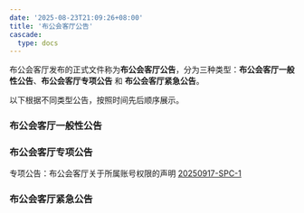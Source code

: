 ```yaml
---
date: '2025-08-23T21:09:26+08:00'
title: '布公会客厅公告'
cascade:
  type: docs
---
```


布公会客厅发布的正式文件称为**布公会客厅公告**，分为三种类型：**布公会客厅一般性公告**、**布公会客厅专项公告** 和 **布公会客厅紧急公告**。

以下根据不同类型公告，按照时间先后顺序展示。

### 布公会客厅一般性公告

### 布公会客厅专项公告

专项公告：布公会客厅关于所属账号权限的声明 [20250917-SPC-1](./spc/20250917-spc-1/)

### 布公会客厅紧急公告